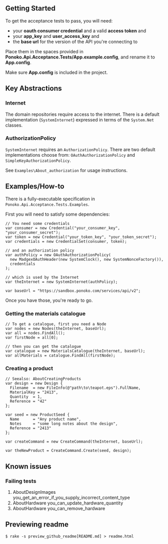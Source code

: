 ## Getting Started

To get the acceptance tests to pass, you will need: 

* your **oauth consumer credential** and a valid **access token** and
* your **app_key** and **user_access_key** and
* the **base url** for the version of the API you're connecting to

Place them in the spaces provided in __Ponoko.Api.Acceptance.Tests/App.example.config__, and rename it to __App.config__.

Make sure __App.config__ is included in the project.

## Key Abstractions

### Internet
The domain repositories require access to the internet. 
There is a default implementation (`SystemInternet`) expressed in terms of the `System.Net` classes.

### AuthorizationPolicy
`SystemInternet` requires an `AuthorizationPolicy`. 
There are two default implementations choose from: `OAuthAuthorizationPolicy` and `SimpleKeyAuthorizationPolicy`.

See `Examples\About_authorization` for usage instructions.

## Examples/How-to

There is a fully-executable specification in `Ponoko.Api.Acceptance.Tests.Examples`.

First you will need to satisfy some dependencies: 

	// You need some credentials 
	var consumer = new Credential("your_consumer_key", "your_consumer_secret");
	var token = new Credential("your_token_key", "your_token_secret");
	var credentials = new CredentialSet(consumer, token);
	
	// and an authorization policy
	var authPolicy = new OAuthAuthorizationPolicy(
	  new MadgexOAuthHeader(new SystemClock(), new SystemNonceFactory()),
	  credentials
	);

	// which is used by the Internet
	var theInternet = new SystemInternet(authPolicy);
	
	var baseUrl = "https://sandbox.ponoko.com/services/api/v2";
	
Once you have those, you're ready to go.

### Getting the materials catalogue
	
	// To get a catalogue, first you need a Node			
	var nodes = new Nodes(theInternet, baseUrl);
	var all = nodes.FindAll();
	var firstNode = all[0];
	
	// then you can get the catalogue
	var catalogue = new MaterialsCatalogue(theInternet, baseUrl);
	var allMaterials = catalogue.FindAll(firstNode);			      

### Creating a product

	// Seealso: AboutCreatingProducts
	var design = new Design {
	  Filename	= new FileInfo(@"path\to\teapot.eps").FullName,
	  MaterialKey = "2413",
	  Quantity	= 1,
	  Reference	= "42"
	};
	
	var seed = new ProductSeed {
	  Name		= "Any product name",
	  Notes		= "some long notes about the design",
	  Reference	= "2413"
	};
	
	var createCommand = new CreateCommand(theInternet, baseUrl);
	
	var theNewProduct = CreateCommand.Create(seed, design);
	
## Known issues

### Failing tests

1. AboutDesignImages you_get_an_error_if_you_supply_incorrect_content_type
1. AboutHardware you_can_update_hardware_quantity
1. AboutHardware you_can_remove_hardware

## Previewing readme

    $ rake -s preview_github_readme[README.md] > readme.html